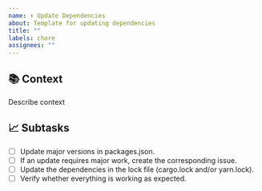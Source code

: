 ```yaml
---
name: ⬆️ Update Dependencies
about: Template for updating dependencies
title: ""
labels: chore
assignees: ""
---
```


## 📚 Context

Describe context

## 📈 Subtasks

-   [ ] Update major versions in packages.json.
-   [ ] If an update requires major work, create the corresponding issue.
-   [ ] Update the dependencies in the lock file (cargo.lock and/or yarn.lock).
-   [ ] Verify whether everything is working as expected.
